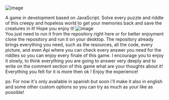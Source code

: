 ![image](https://user-images.githubusercontent.com/114809779/213603016-10ce22e1-9897-4c5c-83ab-ab8dbbd6836a.png)
<br>

A game in development based on JavaScript. Solve every puzzle and riddle of this creepy and hopeless world to get your memories back and save the creatures in it!
Hope you enjoy it!
![image](https://user-images.githubusercontent.com/114809779/213603570-f76549a2-3628-48d0-8e57-b010e15f7cc5.png)
<br>
You just need to run it from the repository right here or for better enjoyment clone the repository and run it on your desktop.
The repository already brings everything you need, such as the resources, all the code, every picture, and even Api where you can check every answer you need for the riddles so you can enjoy every finale of this game.
I encourage you to enjoy it slowly, to think everything you are going to answer very deeply and to write on the comment section of this game what are your thoughts about it! Everything you felt for it is more then ok !
Enjoy the experience!

ps: For now it's only available in spanish but soon i'll make it also in english and some other custom options so you can try as much as your like as possible!
